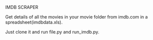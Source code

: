 IMDB SCRAPER

Get details of all the movies in your movie folder from imdb.com in a spreadsheet(imdbdata.xls).

Just clone it and run file.py and run_imdb.py.
